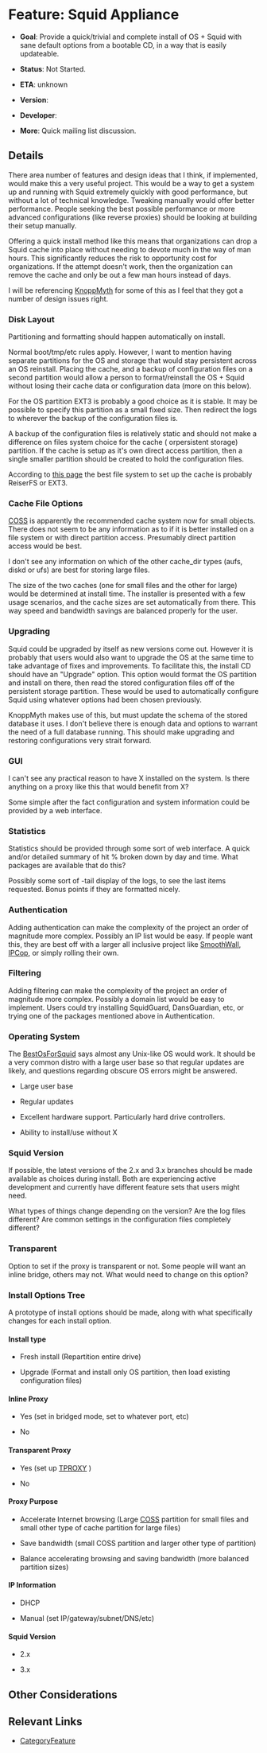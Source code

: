 # Feature: Squid Appliance

  - **Goal**: Provide a quick/trivial and complete install of OS + Squid
    with sane default options from a bootable CD, in a way that is
    easily updateable.

  - **Status**: Not Started.

  - **ETA**: unknown

  - **Version**:

  - **Developer**:

  - **More**: Quick mailing list discussion.
    [](http://www.squid-cache.org/mail-archive/squid-users/200803/0206.html)

## Details

There area number of features and design ideas that I think, if
implemented, would make this a very useful project. This would be a way
to get a system up and running with Squid extremely quickly with good
performance, but without a lot of technical knowledge. Tweaking manually
would offer better performance. People seeking the best possible
performance or more advanced configurations (like reverse proxies)
should be looking at building their setup manually.

Offering a quick install method like this means that organizations can
drop a Squid cache into place without needing to devote much in the way
of man hours. This significantly reduces the risk to opportunity cost
for organizations. If the attempt doesn't work, then the organization
can remove the cache and only be out a few man hours instead of days.

I will be referencing [KnoppMyth](http://mysettopbox.tv/knoppmyth.html)
for some of this as I feel that they got a number of design issues
right.

### Disk Layout

Partitioning and formatting should happen automatically on install.

Normal boot/tmp/etc rules apply. However, I want to mention having
separate partitions for the OS and storage that would stay persistent
across an OS reinstall. Placing the cache, and a backup of configuration
files on a second partition would allow a person to format/reinstall the
OS + Squid without losing their cache data or configuration data (more
on this below).

For the OS partition EXT3 is probably a good choice as it is stable. It
may be possible to specify this partition as a small fixed size. Then
redirect the logs to wherever the backup of the configuration files is.

A backup of the configuration files is relatively static and should not
make a difference on files system choice for the cache ( orpersistent
storage) partition. If the cache is setup as it's own direct access
partition, then a single smaller partition should be created to hold the
configuration files.

According to [this page](http://wiki.squid-cache.org/BestOsForSquid) the
best file system to set up the cache is probably ReiserFS or EXT3.

### Cache File Options

[COSS](http://wiki.squid-cache.org/SquidFaq/CyclicObjectStorageSystem)
is apparently the recommended cache system now for small objects. There
does not seem to be any information as to if it is better installed on a
file system or with direct partition access. Presumably direct partition
access would be best.

I don't see any information on which of the other cache\_dir types
(aufs, diskd or ufs) are best for storing large files.

The size of the two caches (one for small files and the other for large)
would be determined at install time. The installer is presented with a
few usage scenarios, and the cache sizes are set automatically from
there. This way speed and bandwidth savings are balanced properly for
the user.

### Upgrading

Squid could be upgraded by itself as new versions come out. However it
is probably that users would also want to upgrade the OS at the same
time to take advantage of fixes and improvements. To facilitate this,
the install CD should have an "Upgrade" option. This option would format
the OS partition and install on there, then read the stored
configuration files off of the persistent storage partition. These would
be used to automatically configure Squid using whatever options had been
chosen previously.

KnoppMyth makes use of this, but must update the schema of the stored
database it uses. I don't believe there is enough data and options to
warrant the need of a full database running. This should make upgrading
and restoring configurations very strait forward.

### GUI

I can't see any practical reason to have X installed on the system. Is
there anything on a proxy like this that would benefit from X?

Some simple after the fact configuration and system information could be
provided by a web interface.

### Statistics

Statistics should be provided through some sort of web interface. A
quick and/or detailed summary of hit % broken down by day and time. What
packages are available that do this?

Possibly some sort of -tail display of the logs, to see the last items
requested. Bonus points if they are formatted nicely.

### Authentication

Adding authentication can make the complexity of the project an order of
magnitude more complex. Possibly an IP list would be easy. If people
want this, they are best off with a larger all inclusive project like
[SmoothWall](http://www.smoothwall.org/), [IPCop](http://ipcop.org/), or
simply rolling their own.

### Filtering

Adding filtering can make the complexity of the project an order of
magnitude more complex. Possibly a domain list would be easy to
implement. Users could try installing SquidGuard, DansGuardian, etc, or
trying one of the packages mentioned above in Authentication.

### Operating System

The
[BestOsForSquid](https://wiki.squid-cache.org/action/show/Features/SquidAppliance/BestOsForSquid#)
says almost any Unix-like OS would work. It should be a very common
distro with a large user base so that regular updates are likely, and
questions regarding obscure OS errors might be answered.

  - Large user base

  - Regular updates

  - Excellent hardware support. Particularly hard drive controllers.

  - Ability to install/use without X

### Squid Version

If possible, the latest versions of the 2.x and 3.x branches should be
made available as choices during install. Both are experiencing active
development and currently have different feature sets that users might
need.

What types of things change depending on the version? Are the log files
different? Are common settings in the configuration files completely
different?

### Transparent

Option to set if the proxy is transparent or not. Some people will want
an inline bridge, others may not. What would need to change on this
option?

### Install Options Tree

A prototype of install options should be made, along with what
specifically changes for each install option.

#### Install type

  - Fresh install (Repartition entire drive)

  - Upgrade (Format and install only OS partition, then load existing
    configuration files)

#### Inline Proxy

  - Yes (set in bridged mode, set to whatever port, etc)

  - No

#### Transparent Proxy

  - Yes (set up
    [TPROXY](http://wiki.squid-cache.org/ConfigExamples/FullyTransparentWithTPROXY)
    )

  - No

#### Proxy Purpose

  - Accelerate Internet browsing (Large
    [COSS](http://wiki.squid-cache.org/SquidFaq/CyclicObjectStorageSystem)
    partition for small files and small other type of cache partition
    for large files)

  - Save bandwidth (small COSS partition and larger other type of
    partition)

  - Balance accelerating browsing and saving bandwidth (more balanced
    partition sizes)

#### IP Information

  - DHCP

  - Manual (set IP/gateway/subnet/DNS/etc)

#### Squid Version

  - 2.x

  - 3.x

## Other Considerations

## Relevant Links

  - [CategoryFeature](https://wiki.squid-cache.org/action/show/Features/SquidAppliance/CategoryFeature#)
